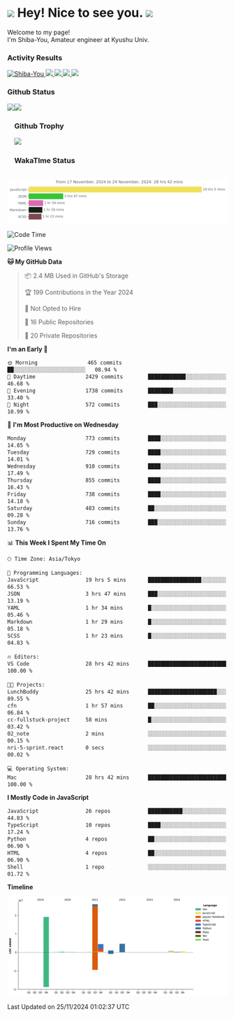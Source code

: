 <h1>
  <img src="https://emojis.slackmojis.com/emojis/images/1531849430/4246/blob-sunglasses.gif?1531849430" width="30"/> 
  Hey! Nice to see you.
  <img src="https://emojis.slackmojis.com/emojis/images/1531849430/4246/blob-sunglasses.gif?1531849430" width="30"/> 
</h1>
<p>
  Welcome to my page! <br />
  I'm Shiba-You, Amateur engineer at Kyushu Univ.
</p>


<h3>
  Activity Results
</h3>
<p align="left"> 
  <!--   GitHub  -->
  <a href="https://github.com/Shiba-You/Shiba-You/">
    <img src="https://komarev.com/ghpvc/?username=Shiba-You" alt="Shiba-You" />
  </a>
  <a href="https://github.com/Shiba-You">
    <img height="20" src="https://img.shields.io/github/followers/Shiba-You?label=follow&logo=github&style=flat" />
  </a>
  
  <!-- Qiita -->
  <a href="http://qiita.com/Shiba-You">
    <img height="20" src="https://qiita-badge.apiapi.app/s/Shiba-You/posts.svg" />
  </a>
  <a href="http://qiita.com/Shiba-You">
    <img height="20" src="https://qiita-badge.apiapi.app/s/Shiba-You/contributions.svg" />
  </a>
  <a href="http://qiita.com/Shiba-You">
    <img height="20" src="https://qiita-badge.apiapi.app/s/Shiba-You/followers.svg" />
  </a>
</p>


<h3>
  Github Status
</h3>
<div>
  <img height="170" align="left" src="https://github-readme-stats.vercel.app/api?username=Shiba-You&theme=tokyonight" />
  <img height="170" src="https://github-readme-stats.vercel.app/api/top-langs/?username=Shiba-You&theme=tokyonight&layout=compact" />
</div>

<h3>
  Github Trophy
</h3>
<div>
  <img width="800" src="https://github-profile-trophy.vercel.app/?username=Shiba-You&theme=tokyonight" />
</div>


<h3>
  WakaTIme Status
</h3>
<img src="https://github.com/Shiba-You/Shiba-You/blob/main/images/stat.svg" alt="Shiba-You WakaTime Activity"/>

<!--START_SECTION:waka-->
![Code Time](http://img.shields.io/badge/Code%20Time-993%20hrs%2043%20mins-blue)

![Profile Views](http://img.shields.io/badge/Profile%20Views-0-blue)

**🐱 My GitHub Data** 

> 📦 2.4 MB Used in GitHub's Storage 
 > 
> 🏆 199 Contributions in the Year 2024
 > 
> 🚫 Not Opted to Hire
 > 
> 📜 16 Public Repositories 
 > 
> 🔑 20 Private Repositories 
 > 
**I'm an Early 🐤** 

```text
🌞 Morning                465 commits         ██░░░░░░░░░░░░░░░░░░░░░░░   08.94 % 
🌆 Daytime                2429 commits        ████████████░░░░░░░░░░░░░   46.68 % 
🌃 Evening                1738 commits        ████████░░░░░░░░░░░░░░░░░   33.40 % 
🌙 Night                  572 commits         ███░░░░░░░░░░░░░░░░░░░░░░   10.99 % 
```
📅 **I'm Most Productive on Wednesday** 

```text
Monday                   773 commits         ████░░░░░░░░░░░░░░░░░░░░░   14.85 % 
Tuesday                  729 commits         ████░░░░░░░░░░░░░░░░░░░░░   14.01 % 
Wednesday                910 commits         ████░░░░░░░░░░░░░░░░░░░░░   17.49 % 
Thursday                 855 commits         ████░░░░░░░░░░░░░░░░░░░░░   16.43 % 
Friday                   738 commits         ████░░░░░░░░░░░░░░░░░░░░░   14.18 % 
Saturday                 483 commits         ██░░░░░░░░░░░░░░░░░░░░░░░   09.28 % 
Sunday                   716 commits         ███░░░░░░░░░░░░░░░░░░░░░░   13.76 % 
```


📊 **This Week I Spent My Time On** 

```text
🕑︎ Time Zone: Asia/Tokyo

💬 Programming Languages: 
JavaScript               19 hrs 5 mins       █████████████████░░░░░░░░   66.53 % 
JSON                     3 hrs 47 mins       ███░░░░░░░░░░░░░░░░░░░░░░   13.19 % 
YAML                     1 hr 34 mins        █░░░░░░░░░░░░░░░░░░░░░░░░   05.46 % 
Markdown                 1 hr 29 mins        █░░░░░░░░░░░░░░░░░░░░░░░░   05.18 % 
SCSS                     1 hr 23 mins        █░░░░░░░░░░░░░░░░░░░░░░░░   04.83 % 

🔥 Editors: 
VS Code                  28 hrs 42 mins      █████████████████████████   100.00 % 

🐱‍💻 Projects: 
LunchBuddy               25 hrs 42 mins      ██████████████████████░░░   89.55 % 
cfn                      1 hr 57 mins        ██░░░░░░░░░░░░░░░░░░░░░░░   06.84 % 
cc-fullstuck-project     58 mins             █░░░░░░░░░░░░░░░░░░░░░░░░   03.42 % 
02_note                  2 mins              ░░░░░░░░░░░░░░░░░░░░░░░░░   00.15 % 
nri-5-sprint.react       0 secs              ░░░░░░░░░░░░░░░░░░░░░░░░░   00.02 % 

💻 Operating System: 
Mac                      28 hrs 42 mins      █████████████████████████   100.00 % 
```

**I Mostly Code in JavaScript** 

```text
JavaScript               26 repos            ███████████░░░░░░░░░░░░░░   44.83 % 
TypeScript               10 repos            ████░░░░░░░░░░░░░░░░░░░░░   17.24 % 
Python                   4 repos             ██░░░░░░░░░░░░░░░░░░░░░░░   06.90 % 
HTML                     4 repos             ██░░░░░░░░░░░░░░░░░░░░░░░   06.90 % 
Shell                    1 repo              ░░░░░░░░░░░░░░░░░░░░░░░░░   01.72 % 
```



**Timeline**

![Lines of Code chart](https://raw.githubusercontent.com/Shiba-You/Shiba-You/main/assets/bar_graph.png)


 Last Updated on 25/11/2024 01:02:37 UTC
<!--END_SECTION:waka-->
